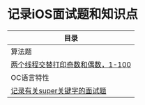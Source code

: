 # 记录iOS面试题和知识点

| 目录 | 
| --- |
| 算法题 | 
| [两个线程交替打印奇数和偶数，1-100](https://github.com/zhengju/interview-iOS/blob/main/%E6%95%B0%E6%8D%AE%E7%BB%93%E6%9E%84%E5%92%8C%E7%AE%97%E6%B3%95/%E4%B8%A4%E4%B8%AA%E7%BA%BF%E7%A8%8B%E4%BA%A4%E6%9B%BF%E6%89%93%E5%8D%B0%E5%A5%87%E6%95%B0%E5%92%8C%E5%81%B6%E6%95%B0.md) |  
| OC语言特性 | 
| [记录有关super关键字的面试题](https://github.com/zhengju/interview-iOS/blob/main/OC%E8%AF%AD%E8%A8%80%E7%89%B9%E6%80%A7/%E8%AE%B0%E5%BD%95%E6%9C%89%E5%85%B3super%E5%85%B3%E9%94%AE%E5%AD%97%E7%9A%84%E9%9D%A2%E8%AF%95%E9%A2%98.md) |  


